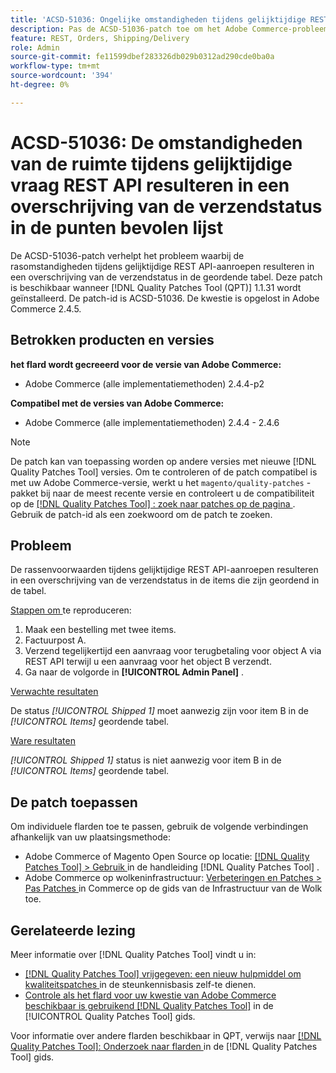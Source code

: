 ```yaml
---
title: 'ACSD-51036: Ongelijke omstandigheden tijdens gelijktijdige REST API-aanroepen resulteren in een overschrijvingen van de verzendstatus'
description: Pas de ACSD-51036-patch toe om het Adobe Commerce-probleem op te lossen waarbij er rasvoorwaarden zijn tijdens gelijktijdige REST API-aanroepen die leiden tot het overschrijven van de verzendstatus in de tabel met items die zijn besteld.
feature: REST, Orders, Shipping/Delivery
role: Admin
source-git-commit: fe11599dbef283326db029b0312ad290cde0ba0a
workflow-type: tm+mt
source-wordcount: '394'
ht-degree: 0%

---
```


# ACSD-51036: De omstandigheden van de ruimte tijdens gelijktijdige vraag REST API resulteren in een overschrijving van de verzendstatus in de punten bevolen lijst

De ACSD-51036-patch verhelpt het probleem waarbij de rasomstandigheden tijdens gelijktijdige REST API-aanroepen resulteren in een overschrijving van de verzendstatus in de geordende tabel. Deze patch is beschikbaar wanneer [!DNL Quality Patches Tool (QPT)] 1.1.31 wordt geïnstalleerd. De patch-id is ACSD-51036. De kwestie is opgelost in Adobe Commerce 2.4.5.

## Betrokken producten en versies

**het flard wordt gecreeerd voor de versie van Adobe Commerce:**

* Adobe Commerce (alle implementatiemethoden) 2.4.4-p2

**Compatibel met de versies van Adobe Commerce:**

* Adobe Commerce (alle implementatiemethoden) 2.4.4 - 2.4.6

>[!NOTE]
>
>De patch kan van toepassing worden op andere versies met nieuwe [!DNL Quality Patches Tool] versies. Om te controleren of de patch compatibel is met uw Adobe Commerce-versie, werkt u het `magento/quality-patches` -pakket bij naar de meest recente versie en controleert u de compatibiliteit op de [[!DNL Quality Patches Tool] : zoek naar patches op de pagina ](https://experienceleague.adobe.com/tools/commerce-quality-patches/index.html) . Gebruik de patch-id als een zoekwoord om de patch te zoeken.

## Probleem

De rassenvoorwaarden tijdens gelijktijdige REST API-aanroepen resulteren in een overschrijving van de verzendstatus in de items die zijn geordend in de tabel.

<u> Stappen om </u> te reproduceren:

1. Maak een bestelling met twee items.
1. Factuurpost A.
1. Verzend tegelijkertijd een aanvraag voor terugbetaling voor object A via REST API terwijl u een aanvraag voor het object B verzendt.
1. Ga naar de volgorde in **[!UICONTROL Admin Panel]** .

<u> Verwachte resultaten </u>

De status *[!UICONTROL Shipped 1]* moet aanwezig zijn voor item B in de *[!UICONTROL Items]* geordende tabel.

<u> Ware resultaten </u>

*[!UICONTROL Shipped 1]* status is niet aanwezig voor item B in de *[!UICONTROL Items]* geordende tabel.

## De patch toepassen

Om individuele flarden toe te passen, gebruik de volgende verbindingen afhankelijk van uw plaatsingsmethode:

* Adobe Commerce of Magento Open Source op locatie: [[!DNL Quality Patches Tool]  > Gebruik ](/help/tools/quality-patches-tool/usage.md) in de handleiding [!DNL Quality Patches Tool] .
* Adobe Commerce op wolkeninfrastructuur: [ Verbeteringen en Patches > Pas Patches ](https://experienceleague.adobe.com/docs/commerce-cloud-service/user-guide/develop/upgrade/apply-patches.html) in Commerce op de gids van de Infrastructuur van de Wolk toe.

## Gerelateerde lezing

Meer informatie over [!DNL Quality Patches Tool] vindt u in:

* [[!DNL Quality Patches Tool]  vrijgegeven: een nieuw hulpmiddel om kwaliteitspatches ](https://experienceleague.adobe.com/en/docs/commerce-knowledge-base/kb/announcements/commerce-announcements/magento-quality-patches-released-new-tool-to-self-serve-quality-patches) in de steunkennisbasis zelf-te dienen.
* [ Controle als het flard voor uw kwestie van Adobe Commerce beschikbaar is gebruikend  [!DNL Quality Patches Tool]](/help/tools/quality-patches-tool/patches-available-in-qpt/check-patch-for-magento-issue-with-magento-quality-patches.md) in de [!UICONTROL Quality Patches Tool] gids.


Voor informatie over andere flarden beschikbaar in QPT, verwijs naar [[!DNL Quality Patches Tool]: Onderzoek naar flarden ](https://experienceleague.adobe.com/tools/commerce-quality-patches/index.html) in de [!DNL Quality Patches Tool] gids.
